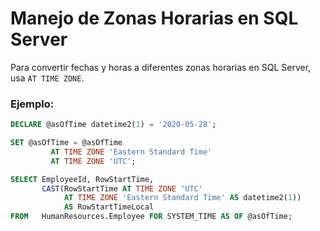 # Manejo de Zonas Horarias en SQL Server

Para convertir fechas y horas a diferentes zonas horarias en SQL Server, usa `AT TIME ZONE`. 

### Ejemplo:

```sql
DECLARE @asOfTime datetime2(1) = '2020-05-28';

SET @asOfTime = @asOfTime
         AT TIME ZONE 'Eastern Standard Time'
         AT TIME ZONE 'UTC';

SELECT EmployeeId, RowStartTime,
       CAST(RowStartTime AT TIME ZONE 'UTC'
            AT TIME ZONE 'Eastern Standard Time' AS datetime2(1))
            AS RowStartTimeLocal
FROM   HumanResources.Employee FOR SYSTEM_TIME AS OF @asOfTime;
